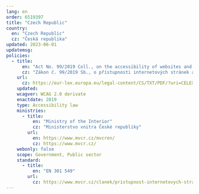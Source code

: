 ```yaml
---
lang: en
order: 6519397
title: "Czech Republic"
country:
  en: "Czech Republic"
  cz: "Česká republika"
updated: 2023-06-01
updatemsg:
policies:
  - title:
      en: "Act No. 99/2019 Coll., on the accessibility of websites and mobile applications and on the amendment of Act No. 365/2000 Coll., on public administration information systems and on the amendment of certain other laws"
      cz: "Zákon č. 99/2019 Sb., o přístupnosti internetových stránek a mobilních aplikací a o změně zákona č. 365/2000 Sb., o informačních systémech veřejné správy a o změně některých dalších zákonů, ve znění pozdějších předpisů"
    url:
      cz: https://eur-lex.europa.eu/legal-content/CS/TXT/PDF/?uri=CELEX:72016L2102CZE_271811&from=EN
    updated: 
    wcagver: WCAG 2.0 derivate
    enactdate: 2019
    type: Accessibility law
    ministries:
      - title:
          en: "Ministry of the Interior"
          cz: "Ministerstvo vnitra České republiky"
        url:
          en: https://www.mvcr.cz/mvcren/
          cz: https://www.mvcr.cz/
    webonly: false
    scope: Government, Public sector
    standard:
      - title:
          en: "EN 301 549"
        url:
          cz: https://www.mvcr.cz/clanek/pristupnost-internetovych-stranek-a-mobilnich-aplikaci.aspx
---
```

